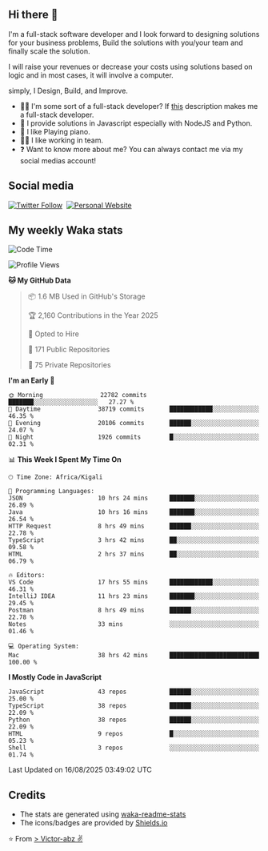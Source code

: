 ## Hi there 👋
I'm a full-stack software developer and I look forward to designing solutions for your business problems, Build the solutions with you/your team and finally scale the solution.

I will raise your revenues or decrease your costs using solutions based on logic and in most cases, it will involve a computer.

simply, I Design, Build, and Improve.

- 👨‍💻 I'm some sort of a full-stack developer? If [this](https://www.w3schools.com/whatis/whatis_fullstack.asp) description makes me a full-stack developer.
- 🌱 I provide solutions in Javascript especially with NodeJS and Python. 
- 🎹 I like Playing piano.
- 👯‍♀️ I like working in team.
- ❓ Want to know more about me? You can always contact me via my social medias account!

## Social media
[![Twitter Follow](https://img.shields.io/twitter/follow/vicky_abz?color=%231DA1F2&label=Twitter&style=for-the-badge&logo=twitter&logoColor=ffffff)](https://twitter.com/vicky_abz)
‎‎ [![Personal Website](https://img.shields.io/static/v1?label=visit&message=victor-abz.com&color=%235F021F&style=for-the-badge)](https://victor-abz.com/)

## My weekly Waka stats
<!--START_SECTION:waka-->
![Code Time](http://img.shields.io/badge/Code%20Time-1%2C969%20hrs%2049%20mins-blue)

![Profile Views](http://img.shields.io/badge/Profile%20Views-0-blue)

**🐱 My GitHub Data** 

> 📦 1.6 MB Used in GitHub's Storage 
 > 
> 🏆 2,160 Contributions in the Year 2025
 > 
> 💼 Opted to Hire
 > 
> 📜 171 Public Repositories 
 > 
> 🔑 75 Private Repositories 
 > 
**I'm an Early 🐤** 

```text
🌞 Morning                22782 commits       ███████░░░░░░░░░░░░░░░░░░   27.27 % 
🌆 Daytime                38719 commits       ████████████░░░░░░░░░░░░░   46.35 % 
🌃 Evening                20106 commits       ██████░░░░░░░░░░░░░░░░░░░   24.07 % 
🌙 Night                  1926 commits        █░░░░░░░░░░░░░░░░░░░░░░░░   02.31 % 
```


📊 **This Week I Spent My Time On** 

```text
🕑︎ Time Zone: Africa/Kigali

💬 Programming Languages: 
JSON                     10 hrs 24 mins      ███████░░░░░░░░░░░░░░░░░░   26.89 % 
Java                     10 hrs 16 mins      ███████░░░░░░░░░░░░░░░░░░   26.54 % 
HTTP Request             8 hrs 49 mins       ██████░░░░░░░░░░░░░░░░░░░   22.78 % 
TypeScript               3 hrs 42 mins       ██░░░░░░░░░░░░░░░░░░░░░░░   09.58 % 
HTML                     2 hrs 37 mins       ██░░░░░░░░░░░░░░░░░░░░░░░   06.79 % 

🔥 Editors: 
VS Code                  17 hrs 55 mins      ████████████░░░░░░░░░░░░░   46.31 % 
IntelliJ IDEA            11 hrs 23 mins      ███████░░░░░░░░░░░░░░░░░░   29.45 % 
Postman                  8 hrs 49 mins       ██████░░░░░░░░░░░░░░░░░░░   22.78 % 
Notes                    33 mins             ░░░░░░░░░░░░░░░░░░░░░░░░░   01.46 % 

💻 Operating System: 
Mac                      38 hrs 42 mins      █████████████████████████   100.00 % 
```

**I Mostly Code in JavaScript** 

```text
JavaScript               43 repos            ██████░░░░░░░░░░░░░░░░░░░   25.00 % 
TypeScript               38 repos            ██████░░░░░░░░░░░░░░░░░░░   22.09 % 
Python                   38 repos            ██████░░░░░░░░░░░░░░░░░░░   22.09 % 
HTML                     9 repos             █░░░░░░░░░░░░░░░░░░░░░░░░   05.23 % 
Shell                    3 repos             ░░░░░░░░░░░░░░░░░░░░░░░░░   01.74 % 
```




 Last Updated on 16/08/2025 03:49:02 UTC
<!--END_SECTION:waka-->

## Credits
- The stats are generated using [waka-readme-stats](https://github.com/anmol098/waka-readme-stats)
- The icons/badges are provided by [Shields.io](https://shields.io/)

⭐️ From [> Victor-abz ✌](https://victor-abz.com/)
